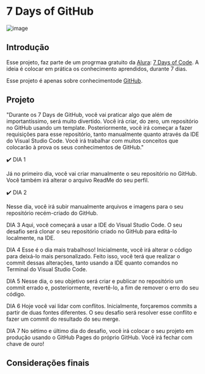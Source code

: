 # 7 Days of GitHub
![image](https://user-images.githubusercontent.com/64700794/177046705-c748cd85-e847-48c6-9e02-d68641fd5a2a.png)


## Introdução

Esse projeto, faz parte de um progrmaa gratuito da [Alura](https://www.alura.com.br/): [7 Days of Code](https://7daysofcode.io/).
A ideia é colocar em prática os conhecimento aprendidos, durante 7 dias.

Esse projeto é apenas sobre conhecimentode [GitHub](https://7daysofcode.io/matricula/github).



## Projeto

"Durante os 7 Days de GitHub, você vai praticar algo que além de importantíssimo, será muito divertido. Você irá criar, do zero, um repositório no GitHub usando um template. Posteriormente, você irá começar a fazer requisições para esse repositório, tanto manualmente quanto através da IDE do Visual Studio Code. Você irá trabalhar com muitos conceitos que colocarão à prova os seus conhecimentos de GitHub."


:heavy_check_mark: DIA 1

Já no primeiro dia, você vai criar manualmente o seu repositório no GitHub. Você também irá alterar o arquivo ReadMe do seu perfil.

:heavy_check_mark: DIA 2

Nesse dia, você irá subir manualmente arquivos e imagens para o seu repositório recém-criado do GitHub.

DIA 3
Aqui, você começará a usar a IDE do Visual Studio Code. O seu desafio será clonar o seu repositório criado no GitHub para editá-lo localmente, na IDE.

DIA 4
Esse é o dia mais trabalhoso! Inicialmente, você irá alterar o código para deixá-lo mais personalizado. Feito isso, você terá que realizar o commit dessas alterações, tanto usando a IDE quanto comandos no Terminal do Visual Studio Code.

DIA 5
Nesse dia, o seu objetivo será criar e publicar no repositório um commit errado e, posteriormente, revertê-lo, a fim de remover o erro do seu código.

DIA 6
Hoje você vai lidar com conflitos. Inicialmente, forçaremos commits a partir de duas fontes diferentes. O seu desafio será resolver esse conflito e fazer um commit do resultado do seu merge.

DIA 7
No sétimo e último dia do desafio, você irá colocar o seu projeto em produção usando o GitHub Pages do próprio GitHub. Você irá fechar com chave de ouro!


## Considerações finais

